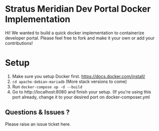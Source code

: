 #  Stratus Meridian Dev Portal Docker Implementation

Hi! We wanted to build a quick docker implementation to containerize developer portal. Please feel free to fork and make it your own or add your contributions!

# Setup

 1. Make sure you setup Docker first. https://docs.docker.com/install/ 
 2. `cd apache-debian-mariadb` (More stack versions to come) 
 3. Run  `docker-compose up -d --build`
 4. Go to http://localhost:8080 and finish your setup. (If you're using this port already, change it to your desired port on docker-composer.yml

## Questions & Issues ?

Please raise an issue ticket here. 
